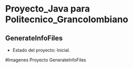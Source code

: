 
<h1>Proyecto_Java para Politecnico_Grancolombiano</h1>
<h2>GenerateInfoFiles</h2>

- Estado del proyecto: Inicial.

#Imagenes Proyecto GenerateInfoFiles
